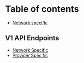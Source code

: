 # Table of contents

* [Network specific](README.md)

## V1 API Endpoints

* [Network Specific](v1-api-endpoints/network-specific.md)
* [Provider Specific](v1-api-endpoints/provider-specific.md)

